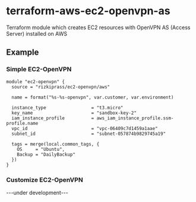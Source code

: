 # terraform-aws-ec2-openvpn-as
Terraform module which creates EC2 resources with OpenVPN AS (Access Server) installed on AWS

## Example
### Simple EC2-OpenVPN

```hcl
module "ec2-openvpn" {
  source = "rizkiprass/ec2-openvpn/aws"

  name = format("%s-%s-openvpn", var.customer, var.environment)

  instance_type                 = "t3.micro"
  key_name                      = "sandbox-key-2"
  iam_instance_profile          = aws_iam_instance_profile.ssm-profile.name
  vpc_id                        = "vpc-06409c7d1459a1aae"
  subnet_id                     = "subnet-057874b9829745a19"

  tags = merge(local.common_tags, {
    OS     = "Ubuntu",
    Backup = "DailyBackup"
  })
}
```
### Customize EC2-OpenVPN
---under development---
